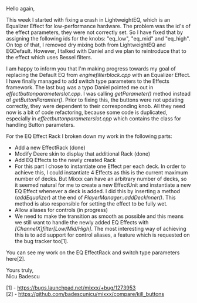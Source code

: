 Hello again,

This week I started with fixing a crash in LightweightEQ, which is an
Equalizer Effect for low-performance hardware. The problem was the id's
of the effect parameters, they were not correctly set. So I have fixed
that by assigning the following ids for the knobs: "eq\_low", "eq\_mid"
and "eq\_high". On top of that, I removed dry mixing both from
LightweightEQ and EQDefault. However, I talked with Daniel and we plan
to reintroduce that to the effect which uses Bessel filters.

I am happy to inform you that I'm making progress towards my goal of
replacing the Default EQ from *enginefilterblock.cpp* with an Equalizer
Effect. I have finally managed to add switch type parameters to the
Effects framework. The last bug was a typo Daniel pointed me out in
*effectbuttonparameterslot.cpp*. I was calling *getParameter()* method
instead of *getButtonParamter()*. Prior to fixing this, the buttons were
not updating correctly, they were dependent to their corresponding knob.
All they need now is a bit of code refactoring, because some code is
duplicated, especially in *effectbuttonparameterslot.cpp* which contains
the class for handling Button parameters.

For the EQ Effect Rack I broken down my work in the following parts:

  - Add a new EffectRack (done)
  - Modify Deere skin to display that additional Rack (done)
  - Add EQ Effects to the newly created Rack
  - For this part I chose to instantiate one Effect per each deck. In
    order to achieve this, I could instantiate 4 Effects as this is the
    current maximum number of decks. But Mixxx can have an arbitrary
    number of decks, so it seemed natural for me to create a new
    EffectUnit and instantiate a new EQ Effect whenever a deck is added.
    I did this by inserting a method (*addEqualizer*) at the end of
    *PlayerManager::addDeckInner()*. This method is also responsible for
    setting the effect to be fully wet.
  - Allow aliases for controls (in progress)
  - We need to make the transition as smooth as possible and this means
    we still want to handle the newly added EQ Effects with
    *\[ChannelX\]filter\[Low/Mid/High\]*. The most interesting way of
    achieving this is to add support for control aliases, a feature
    which is requested on the bug tracker too\[1\].

You can see my work on the EQ EffectRack and switch type parameters
here\[2\].

Yours truly,  
Nicu Badescu

\[1\] - https://bugs.launchpad.net/mixxx/+bug/1273953  
\[2\] - <https://github.com/badescunicu/mixxx/compare/kill_buttons>
